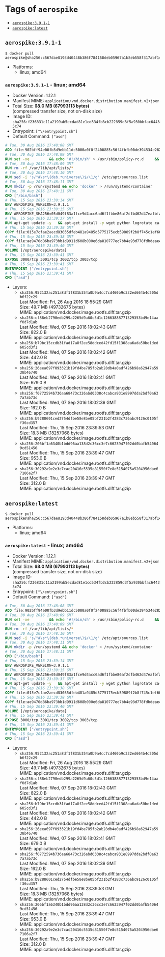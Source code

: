 <!-- THIS FILE IS GENERATED VIA './update-remote.sh' -->

# Tags of `aerospike`

-	[`aerospike:3.9.1-1`](#aerospike391-1)
-	[`aerospike:latest`](#aerospikelatest)

## `aerospike:3.9.1-1`

```console
$ docker pull aerospike@sha256:c567dae8193d40448b386f784158deb05967a1b8eb558f317abf141d0924cb7a
```

-	Platforms:
	-	linux; amd64

### `aerospike:3.9.1-1` - linux; amd64

-	Docker Version: 1.12.1
-	Manifest MIME: `application/vnd.docker.distribution.manifest.v2+json`
-	Total Size: **68.0 MB (67993113 bytes)**  
	(compressed transfer size, not on-disk size)
-	Image ID: `sha256:f236831c11a2199ab5ecdad81e1cd534fb3cb222859d3f5a930bbfac64435c74`
-	Entrypoint: `["\/entrypoint.sh"]`
-	Default Command: `["asd"]`

```dockerfile
# Tue, 30 Aug 2016 17:48:08 GMT
ADD file:902bff94e00fb3d9ebb11dc5000a0f0f2400885c56f4fbfb00de394534e282f7 in / 
# Tue, 30 Aug 2016 17:48:09 GMT
RUN set -xe 		&& echo '#!/bin/sh' > /usr/sbin/policy-rc.d 	&& echo 'exit 101' >> /usr/sbin/policy-rc.d 	&& chmod +x /usr/sbin/policy-rc.d 		&& dpkg-divert --local --rename --add /sbin/initctl 	&& cp -a /usr/sbin/policy-rc.d /sbin/initctl 	&& sed -i 's/^exit.*/exit 0/' /sbin/initctl 		&& echo 'force-unsafe-io' > /etc/dpkg/dpkg.cfg.d/docker-apt-speedup 		&& echo 'DPkg::Post-Invoke { "rm -f /var/cache/apt/archives/*.deb /var/cache/apt/archives/partial/*.deb /var/cache/apt/*.bin || true"; };' > /etc/apt/apt.conf.d/docker-clean 	&& echo 'APT::Update::Post-Invoke { "rm -f /var/cache/apt/archives/*.deb /var/cache/apt/archives/partial/*.deb /var/cache/apt/*.bin || true"; };' >> /etc/apt/apt.conf.d/docker-clean 	&& echo 'Dir::Cache::pkgcache ""; Dir::Cache::srcpkgcache "";' >> /etc/apt/apt.conf.d/docker-clean 		&& echo 'Acquire::Languages "none";' > /etc/apt/apt.conf.d/docker-no-languages 		&& echo 'Acquire::GzipIndexes "true"; Acquire::CompressionTypes::Order:: "gz";' > /etc/apt/apt.conf.d/docker-gzip-indexes 		&& echo 'Apt::AutoRemove::SuggestsImportant "false";' > /etc/apt/apt.conf.d/docker-autoremove-suggests
# Tue, 30 Aug 2016 17:48:09 GMT
RUN rm -rf /var/lib/apt/lists/*
# Tue, 30 Aug 2016 17:48:10 GMT
RUN sed -i 's/^#\s*\(deb.*universe\)$/\1/g' /etc/apt/sources.list
# Tue, 30 Aug 2016 17:48:11 GMT
RUN mkdir -p /run/systemd && echo 'docker' > /run/systemd/container
# Tue, 30 Aug 2016 17:48:11 GMT
CMD ["/bin/bash"]
# Thu, 15 Sep 2016 23:39:14 GMT
ENV AEROSPIKE_VERSION=3.9.1.1
# Thu, 15 Sep 2016 23:39:15 GMT
ENV AEROSPIKE_SHA256=05d049f83a1fce9d4acc6ad6f1fbbe86af2dfb462d47eafbfae1ae4dbbb943c1
# Thu, 15 Sep 2016 23:39:37 GMT
RUN apt-get update -y   && apt-get install -y wget python logrotate ca-certificates   && wget "https://www.aerospike.com/artifacts/aerospike-server-community/${AEROSPIKE_VERSION}/aerospike-server-community-${AEROSPIKE_VERSION}-ubuntu16.04.tgz" -O aerospike-server.tgz   && echo "$AEROSPIKE_SHA256 *aerospike-server.tgz" | sha256sum -c -   && mkdir aerospike   && tar xzf aerospike-server.tgz --strip-components=1 -C aerospike   && dpkg -i aerospike/aerospike-server-*.deb   && mkdir -p /var/log/aerospike/   && mkdir -p /var/run/aerospike/   && rm -rf aerospike-server.tgz aerospike /var/lib/apt/lists/*   && dpkg -r openssl ca-certificates   && dpkg --purge openssl ca-certificates
# Thu, 15 Sep 2016 23:39:38 GMT
COPY file:015e7cfae2aecd83035dfeb481a9485d5775175ecb59889f2b8f745c1ef60573 in /etc/aerospike/aerospike.conf 
# Thu, 15 Sep 2016 23:39:38 GMT
COPY file:ae9470d86ba973bb1d9911d608b000e6da810777ec7bb4e93d778fdbdeae4501 in /entrypoint.sh 
# Thu, 15 Sep 2016 23:39:40 GMT
VOLUME [/opt/aerospike/data]
# Thu, 15 Sep 2016 23:39:41 GMT
EXPOSE 3000/tcp 3001/tcp 3002/tcp 3003/tcp
# Thu, 15 Sep 2016 23:39:41 GMT
ENTRYPOINT ["/entrypoint.sh"]
# Thu, 15 Sep 2016 23:39:41 GMT
CMD ["asd"]
```

-	Layers:
	-	`sha256:952132ac251a8df1f831b354a0b9a4cc7cd460b9c332ed664b4c205db6f22c29`  
		Last Modified: Fri, 26 Aug 2016 18:55:29 GMT  
		Size: 49.7 MB (49732675 bytes)  
		MIME: application/vnd.docker.image.rootfs.diff.tar.gzip
	-	`sha256:cf88eb2790edb299a2265d9a60c5d1c12663888771329353bd9e14aaf0d7d1ab`  
		Last Modified: Wed, 07 Sep 2016 18:02:43 GMT  
		Size: 822.0 B  
		MIME: application/vnd.docker.image.rootfs.diff.tar.gzip
	-	`sha256:b79bc15ccdb31fad17a8f2ee58ddced42fd15f1308ea6ada50be1ded605cd3f1`  
		Last Modified: Wed, 07 Sep 2016 18:02:42 GMT  
		Size: 442.0 B  
		MIME: application/vnd.docker.image.rootfs.diff.tar.gzip
	-	`sha256:26eea697f093321b19fd4be785fb2ab28db4a0adf426b98a62947a5938b46740`  
		Last Modified: Wed, 07 Sep 2016 18:02:41 GMT  
		Size: 679.0 B  
		MIME: application/vnd.docker.image.rootfs.diff.tar.gzip
	-	`sha256:f0772594b736aa68473c326abd0338c4cabca931e8997dda2bdf0a637a7ab73c`  
		Last Modified: Wed, 07 Sep 2016 18:02:39 GMT  
		Size: 162.0 B  
		MIME: application/vnd.docker.image.rootfs.diff.tar.gzip
	-	`sha256:b9288601ced2754dfbe58e8be05bf231b2f4283c736abc9126c0105ff36cd357`  
		Last Modified: Thu, 15 Sep 2016 23:39:53 GMT  
		Size: 18.3 MB (18257068 bytes)  
		MIME: application/vnd.docker.image.rootfs.diff.tar.gzip
	-	`sha256:206bf1a6340b1bdd96aa138d2c36cc3e7c6623947f02dd0bafb540649cd51456`  
		Last Modified: Thu, 15 Sep 2016 23:39:47 GMT  
		Size: 953.0 B  
		MIME: application/vnd.docker.image.rootfs.diff.tar.gzip
	-	`sha256:30292a9e2e3c7cac20416c5535c81550f7e8c5154075a5204956dae67106a2f7`  
		Last Modified: Thu, 15 Sep 2016 23:39:47 GMT  
		Size: 312.0 B  
		MIME: application/vnd.docker.image.rootfs.diff.tar.gzip

## `aerospike:latest`

```console
$ docker pull aerospike@sha256:c567dae8193d40448b386f784158deb05967a1b8eb558f317abf141d0924cb7a
```

-	Platforms:
	-	linux; amd64

### `aerospike:latest` - linux; amd64

-	Docker Version: 1.12.1
-	Manifest MIME: `application/vnd.docker.distribution.manifest.v2+json`
-	Total Size: **68.0 MB (67993113 bytes)**  
	(compressed transfer size, not on-disk size)
-	Image ID: `sha256:f236831c11a2199ab5ecdad81e1cd534fb3cb222859d3f5a930bbfac64435c74`
-	Entrypoint: `["\/entrypoint.sh"]`
-	Default Command: `["asd"]`

```dockerfile
# Tue, 30 Aug 2016 17:48:08 GMT
ADD file:902bff94e00fb3d9ebb11dc5000a0f0f2400885c56f4fbfb00de394534e282f7 in / 
# Tue, 30 Aug 2016 17:48:09 GMT
RUN set -xe 		&& echo '#!/bin/sh' > /usr/sbin/policy-rc.d 	&& echo 'exit 101' >> /usr/sbin/policy-rc.d 	&& chmod +x /usr/sbin/policy-rc.d 		&& dpkg-divert --local --rename --add /sbin/initctl 	&& cp -a /usr/sbin/policy-rc.d /sbin/initctl 	&& sed -i 's/^exit.*/exit 0/' /sbin/initctl 		&& echo 'force-unsafe-io' > /etc/dpkg/dpkg.cfg.d/docker-apt-speedup 		&& echo 'DPkg::Post-Invoke { "rm -f /var/cache/apt/archives/*.deb /var/cache/apt/archives/partial/*.deb /var/cache/apt/*.bin || true"; };' > /etc/apt/apt.conf.d/docker-clean 	&& echo 'APT::Update::Post-Invoke { "rm -f /var/cache/apt/archives/*.deb /var/cache/apt/archives/partial/*.deb /var/cache/apt/*.bin || true"; };' >> /etc/apt/apt.conf.d/docker-clean 	&& echo 'Dir::Cache::pkgcache ""; Dir::Cache::srcpkgcache "";' >> /etc/apt/apt.conf.d/docker-clean 		&& echo 'Acquire::Languages "none";' > /etc/apt/apt.conf.d/docker-no-languages 		&& echo 'Acquire::GzipIndexes "true"; Acquire::CompressionTypes::Order:: "gz";' > /etc/apt/apt.conf.d/docker-gzip-indexes 		&& echo 'Apt::AutoRemove::SuggestsImportant "false";' > /etc/apt/apt.conf.d/docker-autoremove-suggests
# Tue, 30 Aug 2016 17:48:09 GMT
RUN rm -rf /var/lib/apt/lists/*
# Tue, 30 Aug 2016 17:48:10 GMT
RUN sed -i 's/^#\s*\(deb.*universe\)$/\1/g' /etc/apt/sources.list
# Tue, 30 Aug 2016 17:48:11 GMT
RUN mkdir -p /run/systemd && echo 'docker' > /run/systemd/container
# Tue, 30 Aug 2016 17:48:11 GMT
CMD ["/bin/bash"]
# Thu, 15 Sep 2016 23:39:14 GMT
ENV AEROSPIKE_VERSION=3.9.1.1
# Thu, 15 Sep 2016 23:39:15 GMT
ENV AEROSPIKE_SHA256=05d049f83a1fce9d4acc6ad6f1fbbe86af2dfb462d47eafbfae1ae4dbbb943c1
# Thu, 15 Sep 2016 23:39:37 GMT
RUN apt-get update -y   && apt-get install -y wget python logrotate ca-certificates   && wget "https://www.aerospike.com/artifacts/aerospike-server-community/${AEROSPIKE_VERSION}/aerospike-server-community-${AEROSPIKE_VERSION}-ubuntu16.04.tgz" -O aerospike-server.tgz   && echo "$AEROSPIKE_SHA256 *aerospike-server.tgz" | sha256sum -c -   && mkdir aerospike   && tar xzf aerospike-server.tgz --strip-components=1 -C aerospike   && dpkg -i aerospike/aerospike-server-*.deb   && mkdir -p /var/log/aerospike/   && mkdir -p /var/run/aerospike/   && rm -rf aerospike-server.tgz aerospike /var/lib/apt/lists/*   && dpkg -r openssl ca-certificates   && dpkg --purge openssl ca-certificates
# Thu, 15 Sep 2016 23:39:38 GMT
COPY file:015e7cfae2aecd83035dfeb481a9485d5775175ecb59889f2b8f745c1ef60573 in /etc/aerospike/aerospike.conf 
# Thu, 15 Sep 2016 23:39:38 GMT
COPY file:ae9470d86ba973bb1d9911d608b000e6da810777ec7bb4e93d778fdbdeae4501 in /entrypoint.sh 
# Thu, 15 Sep 2016 23:39:40 GMT
VOLUME [/opt/aerospike/data]
# Thu, 15 Sep 2016 23:39:41 GMT
EXPOSE 3000/tcp 3001/tcp 3002/tcp 3003/tcp
# Thu, 15 Sep 2016 23:39:41 GMT
ENTRYPOINT ["/entrypoint.sh"]
# Thu, 15 Sep 2016 23:39:41 GMT
CMD ["asd"]
```

-	Layers:
	-	`sha256:952132ac251a8df1f831b354a0b9a4cc7cd460b9c332ed664b4c205db6f22c29`  
		Last Modified: Fri, 26 Aug 2016 18:55:29 GMT  
		Size: 49.7 MB (49732675 bytes)  
		MIME: application/vnd.docker.image.rootfs.diff.tar.gzip
	-	`sha256:cf88eb2790edb299a2265d9a60c5d1c12663888771329353bd9e14aaf0d7d1ab`  
		Last Modified: Wed, 07 Sep 2016 18:02:43 GMT  
		Size: 822.0 B  
		MIME: application/vnd.docker.image.rootfs.diff.tar.gzip
	-	`sha256:b79bc15ccdb31fad17a8f2ee58ddced42fd15f1308ea6ada50be1ded605cd3f1`  
		Last Modified: Wed, 07 Sep 2016 18:02:42 GMT  
		Size: 442.0 B  
		MIME: application/vnd.docker.image.rootfs.diff.tar.gzip
	-	`sha256:26eea697f093321b19fd4be785fb2ab28db4a0adf426b98a62947a5938b46740`  
		Last Modified: Wed, 07 Sep 2016 18:02:41 GMT  
		Size: 679.0 B  
		MIME: application/vnd.docker.image.rootfs.diff.tar.gzip
	-	`sha256:f0772594b736aa68473c326abd0338c4cabca931e8997dda2bdf0a637a7ab73c`  
		Last Modified: Wed, 07 Sep 2016 18:02:39 GMT  
		Size: 162.0 B  
		MIME: application/vnd.docker.image.rootfs.diff.tar.gzip
	-	`sha256:b9288601ced2754dfbe58e8be05bf231b2f4283c736abc9126c0105ff36cd357`  
		Last Modified: Thu, 15 Sep 2016 23:39:53 GMT  
		Size: 18.3 MB (18257068 bytes)  
		MIME: application/vnd.docker.image.rootfs.diff.tar.gzip
	-	`sha256:206bf1a6340b1bdd96aa138d2c36cc3e7c6623947f02dd0bafb540649cd51456`  
		Last Modified: Thu, 15 Sep 2016 23:39:47 GMT  
		Size: 953.0 B  
		MIME: application/vnd.docker.image.rootfs.diff.tar.gzip
	-	`sha256:30292a9e2e3c7cac20416c5535c81550f7e8c5154075a5204956dae67106a2f7`  
		Last Modified: Thu, 15 Sep 2016 23:39:47 GMT  
		Size: 312.0 B  
		MIME: application/vnd.docker.image.rootfs.diff.tar.gzip
